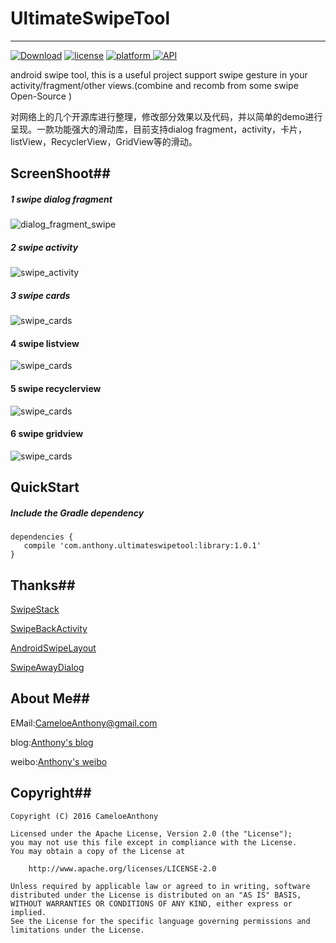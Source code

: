 # UltimateSwipeTool
----
[![Download](https://api.bintray.com/packages/cameloeanthony/maven/ultimateswipetool/images/download.svg)](https://bintray.com/cameloeanthony/maven/ultimateswipetool/_latestVersion)
[![license](http://img.shields.io/badge/license-apache_2.0-blue.svg?style=flat)](https://github.com/CameloeAnthony/UltimateSwipeTool/blob/master/LICENSE)
[ ![platform](https://camo.githubusercontent.com/e30009828bc4d989853a3a710873c96030167ba8/68747470733a2f2f696d672e736869656c64732e696f2f62616467652f706c6174666f726d2d616e64726f69642d677265656e2e737667) ](https://bintray.com/cameloeanthony/maven/ultimateswipetool/_latestVersion)
[![API](https://img.shields.io/badge/API-14%2B-brightgreen.svg?style=flat)](https://android-arsenal.com/api?level=14)

android swipe tool,
this is a useful project support swipe gesture in your activity/fragment/other views.(combine and recomb from some swipe Open-Source )

对网络上的几个开源库进行整理，修改部分效果以及代码，并以简单的demo进行呈现。一款功能强大的滑动库，目前支持dialog fragment，activity，卡片，listView，RecyclerView，GridView等的滑动。


## ScreenShoot##

##### 1 swipe dialog fragment
![dialog_fragment_swipe](https://github.com/CameloeAnthony/UltimateSwipeTool/blob/master/art/fragment.gif)

##### 2 swipe activity
![swipe_activity](https://github.com/CameloeAnthony/UltimateSwipeTool/blob/master/art/activity.gif)

##### 3 swipe cards
![swipe_cards](https://github.com/CameloeAnthony/UltimateSwipeTool/blob/master/art/cards.gif)

#### 4 swipe listview
![swipe_cards](https://github.com/CameloeAnthony/UltimateSwipeTool/blob/master/art/listview.gif)

#### 5 swipe recyclerview
![swipe_cards](https://github.com/CameloeAnthony/UltimateSwipeTool/blob/master/art/recyclerview.gif)

#### 6 swipe gridview
![swipe_cards](https://github.com/CameloeAnthony/UltimateSwipeTool/blob/master/art/gridview.gif)




## QuickStart ##
##### Include the Gradle dependency

```
dependencies {
   compile 'com.anthony.ultimateswipetool:library:1.0.1'
}
```
## Thanks##
[SwipeStack](https://github.com/flschweiger/SwipeStack)

[SwipeBackActivity](https://github.com/CameloeAnthony/SwipeBackActivity)

[AndroidSwipeLayout](https://github.com/daimajia/AndroidSwipeLayout)

[SwipeAwayDialog](https://github.com/kakajika/SwipeAwayDialog)

## About Me##

EMail:[CameloeAnthony@gmail.com](CameloeAnthony@gmail.com)

blog:[Anthony's blog](http://www.jianshu.com/users/44872eaffa8b)

weibo:[Anthony's weibo](http://weibo.com/3288332304)

## Copyright##
``` 
Copyright (C) 2016 CameloeAnthony

Licensed under the Apache License, Version 2.0 (the "License");
you may not use this file except in compliance with the License.
You may obtain a copy of the License at

    http://www.apache.org/licenses/LICENSE-2.0

Unless required by applicable law or agreed to in writing, software
distributed under the License is distributed on an "AS IS" BASIS,
WITHOUT WARRANTIES OR CONDITIONS OF ANY KIND, either express or implied.
See the License for the specific language governing permissions and
limitations under the License.
 ```